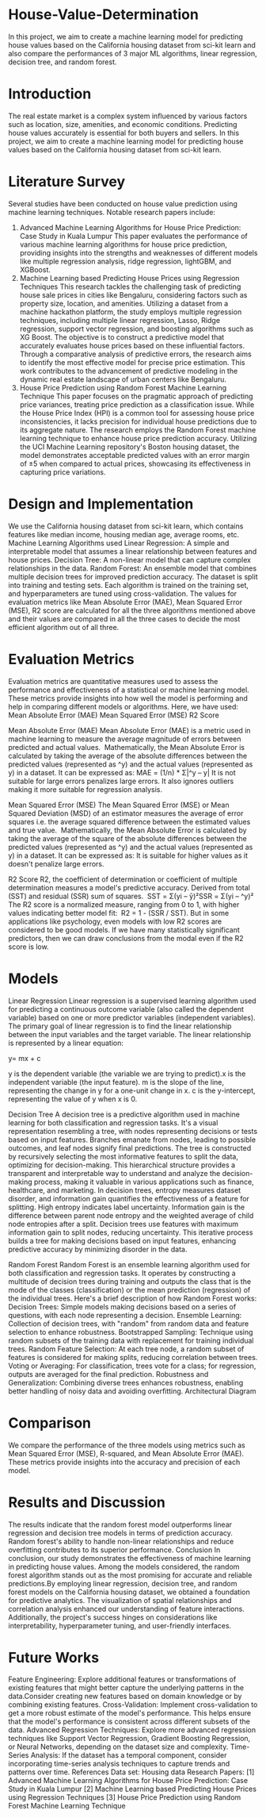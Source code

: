 # House-Value-Determination
 In this project, we aim to create a machine learning model for predicting house values based on the California housing dataset from sci-kit learn and also compare the performances of 3 major ML algorithms, linear regression, decision tree, and random forest.

# Introduction
The real estate market is a complex system influenced by various factors such as location, size, amenities, and economic conditions. Predicting house values accurately is essential for both buyers and sellers. In this project, we aim to create a machine learning model for predicting house values based on the California housing dataset from sci-kit learn.

# Literature Survey
Several studies have been conducted on house value prediction using machine learning techniques. Notable research papers include:
1. Advanced Machine Learning Algorithms for House Price Prediction: Case Study in Kuala Lumpur
This paper evaluates the performance of various machine learning algorithms for house price prediction, providing insights into the strengths and weaknesses of different models like multiple regression analysis, ridge regression, lightGBM, and XGBoost.
2. Machine Learning based Predicting House Prices using Regression Techniques 
This research tackles the challenging task of predicting house sale prices in cities like Bengaluru, considering factors such as property size, location, and amenities. Utilizing a dataset from a machine hackathon platform, the study employs multiple regression techniques, including multiple linear regression, Lasso, Ridge regression, support vector regression, and boosting algorithms such as XG Boost. The objective is to construct a predictive model that accurately evaluates house prices based on these influential factors. Through a comparative analysis of predictive errors, the research aims to identify the most effective model for precise price estimation. This work contributes to the advancement of predictive modeling in the dynamic real estate landscape of urban centers like Bengaluru.
3. House Price Prediction using Random Forest Machine Learning Technique
This paper focuses on the pragmatic approach of predicting price variances, treating price prediction as a classification issue. While the House Price Index (HPI) is a common tool for assessing house price inconsistencies, it lacks precision for individual house predictions due to its aggregate nature. The research employs the Random Forest machine learning technique to enhance house price prediction accuracy. Utilizing the UCI Machine Learning repository's Boston housing dataset, the model demonstrates acceptable predicted values with an error margin of ±5 when compared to actual prices, showcasing its effectiveness in capturing price variations.

# Design and Implementation
We use the California housing dataset from sci-kit learn, which contains features like median income, housing median age, average rooms, etc.
Machine Learning Algorithms used
Linear Regression: A simple and interpretable model that assumes a linear relationship between features and house prices.
Decision Tree: A non-linear model that can capture complex relationships in the data.
Random Forest: An ensemble model that combines multiple decision trees for improved prediction accuracy.
The dataset is split into training and testing sets. Each algorithm is trained on the training set, and hyperparameters are tuned using cross-validation.
The values for evaluation metrics like Mean Absolute Error (MAE), Mean Squared Error (MSE), R2 score are calculated for all the three algorithms mentioned above and their values are compared in all the three cases to decide the most efficient algorithm out of all three. 

# Evaluation Metrics
Evaluation metrics are quantitative measures used to assess the performance and effectiveness of a statistical or machine learning model. ​ These metrics provide insights into how well the model is performing and help in comparing different models or algorithms.​ Here, we have used:​ 
Mean Absolute Error (MAE)​ 
Mean Squared Error (MSE)​ 
R2 Score

Mean Absolute Error (MAE)
Mean Absolute Error (MAE) is a metric used in machine learning to measure the average magnitude of errors between predicted and actual values. ​ Mathematically, the Mean Absolute Error is calculated by taking the average of the absolute differences between the predicted values (represented as ^y) and the actual values (represented as y) in a dataset. It can be expressed as:​ 
MAE = (1/n) * Σ|^y – y|​ 
It is not suitable for large errors​ penalizes large errors​. It also ignores outliers making it more suitable for regression analysis.

Mean Squared Error (MSE)
The Mean Squared Error (MSE) or Mean Squared Deviation (MSD) of an estimator measures the average of error squares i.e. the average squared difference between the estimated values and true value. ​ Mathematically, the Mean Absolute Error is calculated by taking the average of the square of the absolute differences between the predicted values (represented as ^y) and the actual values (represented as y) in a dataset. It can be expressed as:​ 
​It is suitable for higher values as it doesn't penalize large errors.

R2 Score
R2, the coefficient of determination or coefficient of multiple determination measures a model's predictive accuracy. Derived from total (SST) and residual (SSR) sum of squares. ​ 
SST = Σ(yi – ȳ)²​ 
SSR = Σ(yi – ^y)²​ 
The R2 score is a normalized measure, ranging from 0 to 1, with higher values indicating better model fit: ​ 
R2 = 1 - (SSR / SST).​ 
But in some applications like psychology, even models with low R2 scores are considered to be good models.​ If we have many statistically significant predictors, then we can draw conclusions from the modal even if the R2 score is low.

# Models
Linear Regression
Linear regression is a supervised learning algorithm used for predicting a continuous outcome variable (also called the dependent variable) based on one or more predictor variables (independent variables). The primary goal of linear regression is to find the linear relationship between the input variables and the target variable. The linear relationship is represented by a linear equation:​ 

y= mx + c 

y is the dependent variable (the variable we are trying to predict).​ 
x is the independent variable (the input feature).​ 
m is the slope of the line, representing the change in y for a one-unit change in x.​ 
c is the y-intercept, representing the value of y when x is 0.



Decision Tree
A decision tree is a predictive algorithm used in machine learning for both classification and regression tasks. It's a visual representation resembling a tree, with nodes representing decisions or tests based on input features. Branches emanate from nodes, leading to possible outcomes, and leaf nodes signify final predictions. The tree is constructed by recursively selecting the most informative features to split the data, optimizing for decision-making. This hierarchical structure provides a transparent and interpretable way to understand and analyze the decision-making process, making it valuable in various applications such as finance, healthcare, and marketing.
In decision trees, entropy measures dataset disorder, and information gain quantifies the effectiveness of a feature for splitting. High entropy indicates label uncertainty. Information gain is the difference between parent node entropy and the weighted average of child node entropies after a split. Decision trees use features with maximum information gain to split nodes, reducing uncertainty. This iterative process builds a tree for making decisions based on input features, enhancing predictive accuracy by minimizing disorder in the data.



Random Forest
Random Forest is an ensemble learning algorithm used for both classification and regression tasks. It operates by constructing a multitude of decision trees during training and outputs the class that is the mode of the classes (classification) or the mean prediction (regression) of the individual trees.
Here's a brief description of how Random Forest works:
Decision Trees: Simple models making decisions based on a series of questions, with each node representing a decision.
Ensemble Learning: Collection of decision trees, with "random" from random data and feature selection to enhance robustness.
Bootstrapped Sampling: Technique using random subsets of the training data with replacement for training individual trees.
Random Feature Selection: At each tree node, a random subset of features is considered for making splits, reducing correlation between trees.
Voting or Averaging: For classification, trees vote for a class; for regression, outputs are averaged for the final prediction.
Robustness and Generalization: Combining diverse trees enhances robustness, enabling better handling of noisy data and avoiding overfitting.
Architectural Diagram


# Comparison
We compare the performance of the three models using metrics such as Mean Squared Error (MSE), R-squared, and Mean Absolute Error (MAE). These metrics provide insights into the accuracy and precision of each model.



# Results and Discussion
The results indicate that the random forest model outperforms linear regression and decision tree models in terms of prediction accuracy. Random forest's ability to handle non-linear relationships and reduce overfitting contributes to its superior performance.
Conclusion
In conclusion, our study demonstrates the effectiveness of machine learning in predicting house values. Among the models considered, the random forest algorithm stands out as the most promising for accurate and reliable predictions.By employing linear regression, decision tree, and random forest models on the California housing dataset, we obtained a foundation for predictive analytics. The visualization of spatial relationships and correlation analysis enhanced our understanding of feature interactions. ​Additionally, the project's success hinges on considerations like interpretability, hyperparameter tuning, and user-friendly interfaces.

# Future Works
Feature Engineering:​
Explore additional features or transformations of existing features that might better capture the underlying patterns in the data.​Consider creating new features based on domain knowledge or by combining existing features.​
Cross-Validation:​
Implement cross-validation to get a more robust estimate of the model's performance. This helps ensure that the model's performance is consistent across different subsets of the data.​
​Advanced Regression Techniques:​
Explore more advanced regression techniques like Support Vector Regression, Gradient Boosting Regression, or Neural Networks, depending on the dataset size and complexity.​
Time-Series Analysis:​
If the dataset has a temporal component, consider incorporating time-series analysis techniques to capture trends and patterns over time.​
References
Data set:  Housing data
Research Papers:
[1] Advanced Machine Learning Algorithms for House Price Prediction: Case Study in Kuala Lumpur
[2] Machine Learning based Predicting House Prices using Regression Techniques 
[3] House Price Prediction using Random Forest Machine Learning Technique
